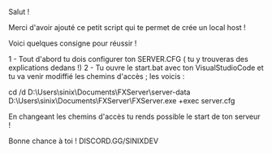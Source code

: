 Salut ! 

Merci d'avoir ajouté ce petit script qui te permet de crée un local host !

Voici quelques consigne pour réussir ! 

1 - Tout d'abord tu dois configurer ton SERVER.CFG ( tu y trouveras des explications dedans !) 
2 - Tu ouvre le start.bat avec ton VisualStudioCode et tu va venir modiffié les chemins d'accès ; les voicis :

cd /d D:\Users\sinix\Documents\FXServer\server-data
D:\Users\sinix\Documents\FXServer\FXServer.exe +exec server.cfg

En changeant les chemins d'accès tu rends possible le start  de ton serveur !

Bonne chance à toi ! DISCORD.GG/SINIXDEV
